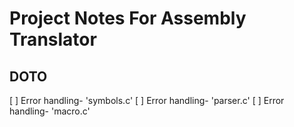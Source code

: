 # Project Notes For Assembly Translator

## DOTO

[ ] Error handling- 'symbols.c'
[ ] Error handling- 'parser.c'
[ ] Error handling- 'macro.c'
